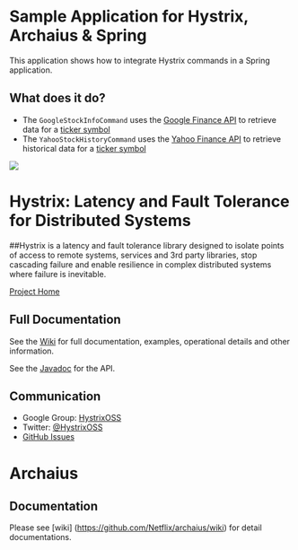 Sample Application for Hystrix, Archaius & Spring
=====

This application shows how to integrate Hystrix commands in a Spring application.

## What does it do?

- The ``` GoogleStockInfoCommand ``` uses the [Google Finance API](https://www.google.com/finance) to retrieve data for a [ticker symbol](http://en.wikipedia.org/wiki/Ticker_symbol)
- The ``` YahooStockHistoryCommand ``` uses the [Yahoo Finance API](http://finance.yahoo.com/) to retrieve historical data for a [ticker symbol](http://en.wikipedia.org/wiki/Ticker_symbol)




<img src="http://netflix.github.com/Hystrix/images/hystrix-logo-tagline-850.png">

# Hystrix: Latency and Fault Tolerance for Distributed Systems

##Hystrix is a latency and fault tolerance library designed to isolate points of access to remote systems, services and 3rd party libraries, stop cascading failure and enable resilience in complex distributed systems where failure is inevitable.

[Project Home](https://github.com/Netflix/Hystrix/)

## Full Documentation

See the [Wiki](https://github.com/Netflix/Hystrix/wiki/) for full documentation, examples, operational details and other information.

See the [Javadoc](http://netflix.github.com/Hystrix/javadoc) for the API.

## Communication

- Google Group: [HystrixOSS](http://groups.google.com/d/forum/hystrixoss)
- Twitter: [@HystrixOSS](http://twitter.com/HystrixOSS)
- [GitHub Issues](https://github.com/Netflix/Hystrix/issues)

Archaius
=====

Documentation
--------------
Please see [wiki] (https://github.com/Netflix/archaius/wiki) for detail documentations.